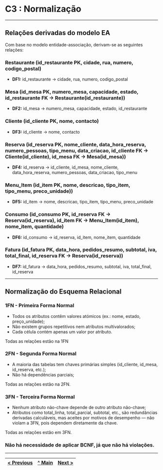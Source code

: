 # C3 : Normalização

---

## Relações derivadas do modelo EA

Com base no modelo entidade-associação, derivam-se as seguintes relações:

### **Restaurante** (id_restaurante PK, cidade, rua, numero, codigo_postal)

- **DF1:** id_restaurante → cidade, rua, numero, codigo_postal

### **Mesa** (id_mesa PK, numero_mesa, capacidade, estado, id_restaurante FK → Restaurante(id_restaurante))
- **DF2:** id_mesa → numero_mesa, capacidade, estado, id_restaurante

### **Cliente** (id_cliente PK, nome, contacto)

- **DF3:** id_cliente → nome, contacto

### **Reserva** (id_reserva PK, nome_cliente, data_hora_reserva, numero_pessoas, tipo_menu, data_criacao, id_cliente FK → Cliente(id_cliente), id_mesa FK → Mesa(id_mesa))

- **DF4:** id_reserva → id_cliente, id_mesa, nome_cliente, data_hora_reserva, numero_pessoas, data_criacao, tipo_menu

### **Menu_Item** (id_item PK, nome, descricao, tipo_item, tipo_menu, preco_unidade))
- **DF5:** id_item → nome, descricao, tipo_item, tipo_menu, preco_unidade


### **Consumo** (id_consumo PK, id_reserva FK → Reserva(id_reserva), id_item FK → Menu_Item(id_item), nome_item, quantidade)
- **DF6:** id_consumo → id_reserva, id_item, nome_item, quantidade

### **Fatura** (id_fatura PK, data_hora, pedidos_resumo, subtotal, iva, total_final, id_reserva FK → Reserva(id_reserva))
- **DF7:** id_fatura → data_hora, pedidos_resumo, subtotal, iva, total_final, id_reserva

---

## Normalização do Esquema Relacional

### 1FN - Primeira Forma Normal
- Todos os atributos contêm valores atómicos (ex.: nome, estado, preço_unidade);
- Não existem grupos repetitivos nem atributos multivalorados;
- Cada célula contém apenas um valor por atributo.

Todas as relações estão na 1FN
 
### 2FN - Segunda Forma Normal
- A maioria das tabelas tem chaves primárias simples (id_cliente, id_mesa, id_reserva, etc.);
- Não há dependências parciais;

Todas as relações estão na 2FN.

### 3FN - Terceira Forma Normal
- Nenhum atributo não-chave depende de outro atributo não-chave;
- Atributos como total_linha, total_parcial, subtotal, etc., são redundâncias derivadas calculáveis, mas aceites por motivos de desempenho — não violam a 3FN, pois dependem diretamente da chave.

Todas as relações estão em 3FN.

### Não há necessidade de aplicar BCNF, já que não há violações.

---

| [< Previous](p02.md) | [^ Main](../../README.md) | [Next >](p04.md) |
|:----------------------------------:|:----------------------------------:|:----------------------------------:|

